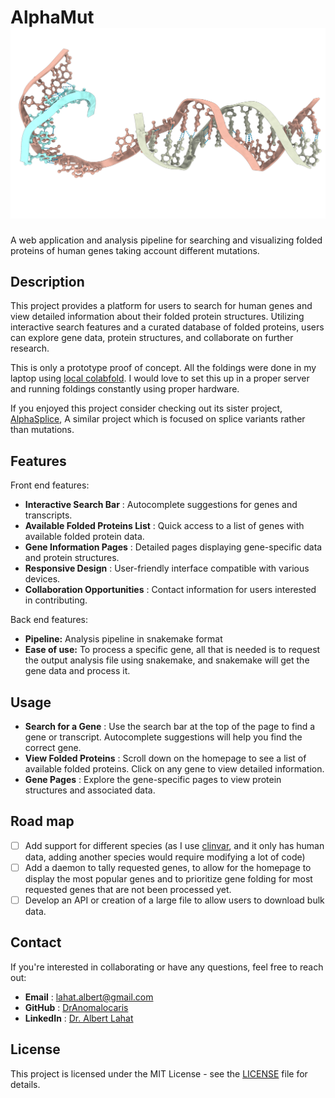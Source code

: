 # AlphaMut![Logo](src/LOGO.png)

A web application and analysis pipeline for searching and visualizing folded proteins of human genes taking account different mutations.

## Description

This project provides a platform for users to search for human genes and view detailed information about their folded protein structures. Utilizing interactive search features and a curated database of folded proteins, users can explore gene data, protein structures, and collaborate on further research.

This is only a prototype proof of concept. All the foldings were done in my laptop using [local colabfold](https://github.com/YoshitakaMo/localcolabfold). I would love to set this up in a proper server and running foldings constantly using proper hardware.

If you enjoyed this project consider checking out its sister project, [AlphaSplice](https://github.com/DrAnomalocaris/AlphaSplice), A similar project which is focused on splice variants rather than mutations. 

## Features

Front end features:

* **Interactive Search Bar** : Autocomplete suggestions for genes and transcripts.
* **Available Folded Proteins List** : Quick access to a list of genes with available folded protein data.
* **Gene Information Pages** : Detailed pages displaying gene-specific data and protein structures.
* **Responsive Design** : User-friendly interface compatible with various devices.
* **Collaboration Opportunities** : Contact information for users interested in contributing.

Back end features:

* **Pipeline:** Analysis pipeline in snakemake format
* **Ease of use:** To process a specific gene, all that is needed is to request the output analysis file using snakemake, and snakemake will get the gene data and process it.

## Usage

* **Search for a Gene** : Use the search bar at the top of the page to find a gene or transcript. Autocomplete suggestions will help you find the correct gene.
* **View Folded Proteins** : Scroll down on the homepage to see a list of available folded proteins. Click on any gene to view detailed information.
* **Gene Pages** : Explore the gene-specific pages to view protein structures and associated data.

## Road map

* [ ] Add support for different species (as I use [clinvar](https://www.ncbi.nlm.nih.gov/clinvar/intro/), and it only has human data, adding another species would require modifying a lot of code)
* [ ] Add a daemon to tally requested genes, to allow for the homepage to display the most popular genes and to prioritize gene folding for most requested genes that are not been processed yet.
* [ ] Develop an API or creation of a large file to allow users to download bulk data.

## Contact

If you're interested in collaborating or have any questions, feel free to reach out:

* **Email** : [lahat.albert@gmail.com](mailto:lahat.albert@gmail.com)
* **GitHub** : [DrAnomalocaris](https://github.com/DrAnomalocaris/)
* **LinkedIn** : [Dr. Albert Lahat](https://www.linkedin.com/in/dr-albert-lahat-85b30578/)

## License

This project is licensed under the MIT License - see the [LICENSE](LICENSE) file for details.
